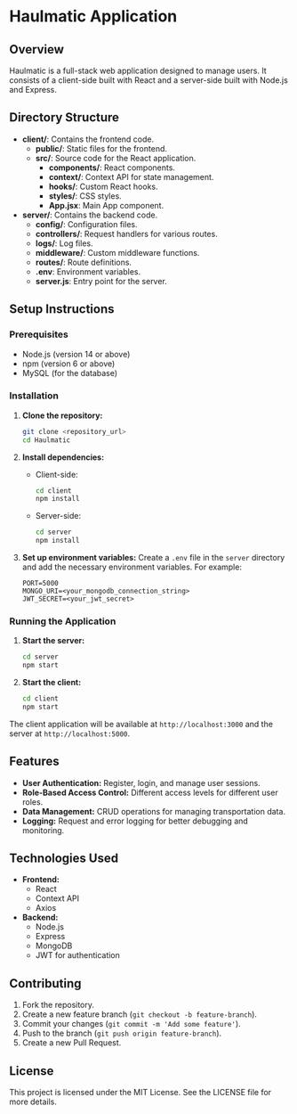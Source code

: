 
# Haulmatic Application

## Overview

Haulmatic is a full-stack web application designed to manage users. It consists of a client-side built with React and a server-side built with Node.js and Express.

## Directory Structure

- **client/**: Contains the frontend code.
  - **public/**: Static files for the frontend.
  - **src/**: Source code for the React application.
    - **components/**: React components.
    - **context/**: Context API for state management.
    - **hooks/**: Custom React hooks.
    - **styles/**: CSS styles.
    - **App.jsx**: Main App component.
- **server/**: Contains the backend code.
  - **config/**: Configuration files.
  - **controllers/**: Request handlers for various routes.
  - **logs/**: Log files.
  - **middleware/**: Custom middleware functions.
  - **routes/**: Route definitions.
  - **.env**: Environment variables.
  - **server.js**: Entry point for the server.

## Setup Instructions

### Prerequisites

- Node.js (version 14 or above)
- npm (version 6 or above)
- MySQL (for the database)

### Installation

1. **Clone the repository:**
   ```bash
   git clone <repository_url>
   cd Haulmatic
   ```

2. **Install dependencies:**
   - Client-side:
     ```bash
     cd client
     npm install
     ```
   - Server-side:
     ```bash
     cd server
     npm install
     ```

3. **Set up environment variables:**
   Create a `.env` file in the `server` directory and add the necessary environment variables. For example:
   ```env
   PORT=5000
   MONGO_URI=<your_mongodb_connection_string>
   JWT_SECRET=<your_jwt_secret>
   ```

### Running the Application

1. **Start the server:**
   ```bash
   cd server
   npm start
   ```

2. **Start the client:**
   ```bash
   cd client
   npm start
   ```

The client application will be available at `http://localhost:3000` and the server at `http://localhost:5000`.

## Features

- **User Authentication:** Register, login, and manage user sessions.
- **Role-Based Access Control:** Different access levels for different user roles.
- **Data Management:** CRUD operations for managing transportation data.
- **Logging:** Request and error logging for better debugging and monitoring.

## Technologies Used

- **Frontend:**
  - React
  - Context API
  - Axios
- **Backend:**
  - Node.js
  - Express
  - MongoDB
  - JWT for authentication

## Contributing

1. Fork the repository.
2. Create a new feature branch (`git checkout -b feature-branch`).
3. Commit your changes (`git commit -m 'Add some feature'`).
4. Push to the branch (`git push origin feature-branch`).
5. Create a new Pull Request.

## License

This project is licensed under the MIT License. See the LICENSE file for more details.
